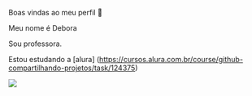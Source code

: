 Boas vindas ao meu perfil 💙

Meu nome é Debora

Sou professora.

Estou estudando a [alura] (https://cursos.alura.com.br/course/github-compartilhando-projetos/task/124375)

![](https://media.tenor.com/0wQZ8IleSsMAAAAC/wilson.gif)
